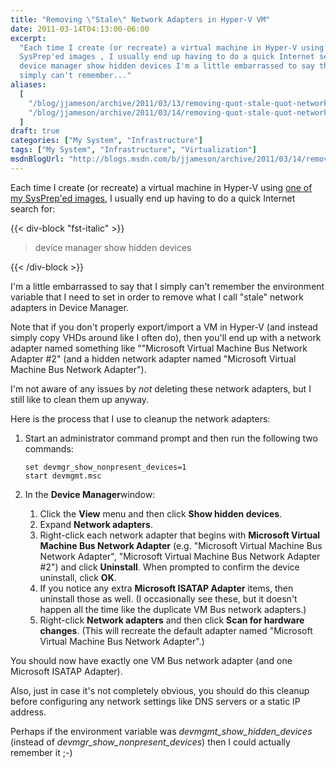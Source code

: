 ```yaml
---
title: "Removing \"Stale\" Network Adapters in Hyper-V VM"
date: 2011-03-14T04:13:00-06:00
excerpt:
  "Each time I create (or recreate) a virtual machine in Hyper-V using one of my
  SysPrep'ed images , I usually end up having to do a quick Internet search for:
  device manager show hidden devices I'm a little embarrassed to say that I
  simply can't remember..."
aliases:
  [
    "/blog/jjameson/archive/2011/03/13/removing-quot-stale-quot-network-adapters-in-hyper-v-vm.aspx",
    "/blog/jjameson/archive/2011/03/14/removing-quot-stale-quot-network-adapters-in-hyper-v-vm.aspx",
  ]
draft: true
categories: ["My System", "Infrastructure"]
tags: ["My System", "Infrastructure", "Virtualization"]
msdnBlogUrl: "http://blogs.msdn.com/b/jjameson/archive/2011/03/14/removing-quot-stale-quot-network-adapters-in-hyper-v-vm.aspx"
---
```


Each time I create (or recreate) a virtual machine in Hyper-V using
[one of my SysPrep'ed images](/blog/jjameson/2009/08/13/using-sysprep-ed-vhds-for-new-hyper-v-virtual-machines),
I usually end up having to do a quick Internet search for:

{{< div-block "fst-italic" >}}

> device manager show hidden devices

{{< /div-block >}}

I'm a little embarrassed to say that I simply can't remember the environment
variable that I need to set in order to remove what I call "stale" network
adapters in Device Manager.

Note that if you don't properly export/import a VM in Hyper-V (and instead
simply copy VHDs around like I often do), then you'll end up with a network
adapter named something like ""Microsoft Virtual Machine Bus Network Adapter #2"
(and a hidden network adapter named "Microsoft Virtual Machine Bus Network
Adapter").

I'm not aware of any issues by _not_ deleting these network adapters, but I
still like to clean them up anyway.

Here is the process that I use to cleanup the network adapters:

1. Start an administrator command prompt and then run the following two commands:

   ```Console
   set devmgr_show_nonpresent_devices=1
   start devmgmt.msc
   ```
2. In the **Device Manager**window:
   1. Click the **View** menu and then click **Show hidden devices**.
   2. Expand **Network adapters**.
   3. Right-click each network adapter that begins with **Microsoft Virtual
      Machine Bus Network Adapter** (e.g. "Microsoft Virtual Machine Bus Network
      Adapter", "Microsoft Virtual Machine Bus Network Adapter #2") and click
      **Uninstall**. When prompted to confirm the device uninstall, click
      **OK**.
   4. If you notice any extra **Microsoft ISATAP Adapter** items, then uninstall
      those as well. (I occasionally see these, but it doesn't happen all the
      time like the duplicate VM Bus network adapters.)
   5. Right-click **Network adapters** and then click **Scan for hardware
      changes**. (This will recreate the default adapter named "Microsoft
      Virtual Machine Bus Network Adapter".)

You should now have exactly one VM Bus network adapter (and one Microsoft ISATAP
Adapter).

Also, just in case it's not completely obvious, you should do this cleanup
before configuring any network settings like DNS servers or a static IP address.

Perhaps if the environment variable was <var>devmgmt_show_hidden_devices</var>
(instead of <var>devmgr_show_nonpresent_devices</var>) then I could actually
remember it ;-)

